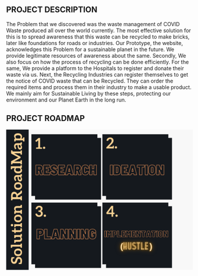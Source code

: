 ## PROJECT DESCRIPTION
The Problem that we discovered was the waste management of COVID Waste produced all over the world currently. The most effective solution for this is to spread awareness that this waste can be recycled to make bricks, later like foundations for roads or industries. Our Prototype, the website, acknowledges this Problem for a sustainable planet in the future. We provide legitimate resources of awareness about the same. 
Secondly, We also focus on how the process of recycling can be done efficiently. For the same, We provide a platform to the Hospitals to register and donate their waste via us. Next, the Recycling Industries can register themselves to get the notice of COVID waste that can be Recycled. They can order the required items and process them in their industry to make a usable product. We mainly aim for Sustainable Living by these steps, protecting our environment and our Planet Earth in the long run.

## PROJECT ROADMAP
![Roadmap](RoadMap.png)
